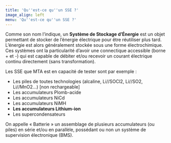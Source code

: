 ```yaml
---
title: 'Qu''est-ce qu''un SSE ?'
image_align: left
menu: 'Qu''est-ce qu''un SSE ?'
---
```


Comme son nom l’indique, un **Système de Stockage d’Énergie** est un objet permettant de stocker de l’énergie électrique pour être réutiliser plus tard. L’énergie est alors généralement stockée sous une forme électrochimique. Ces systèmes ont la particularité d’avoir une connectique accessible (borne + et -) qui est capable de débiter et/ou recevoir un courant électrique continu directement (sans transformation).

Les SSE que MTA est en capacité de tester sont par exemple :
* Les piles de toutes technologies (alcaline, Li//SOCl2,  Li//SO2, Li//MnO2…) [non rechargeable]
* Les accumulateurs Plomb-acide
* Les accumulateurs NiCd
* Les accumulateurs NiMH
* **Les accumulateurs Lithium-ion**
* Les supercondensateurs

On appelle « Batterie » un assemblage de plusieurs accumulateurs (ou piles) en série et/ou en parallèle, possédant ou non un système de supervision électronique (BMS). 
